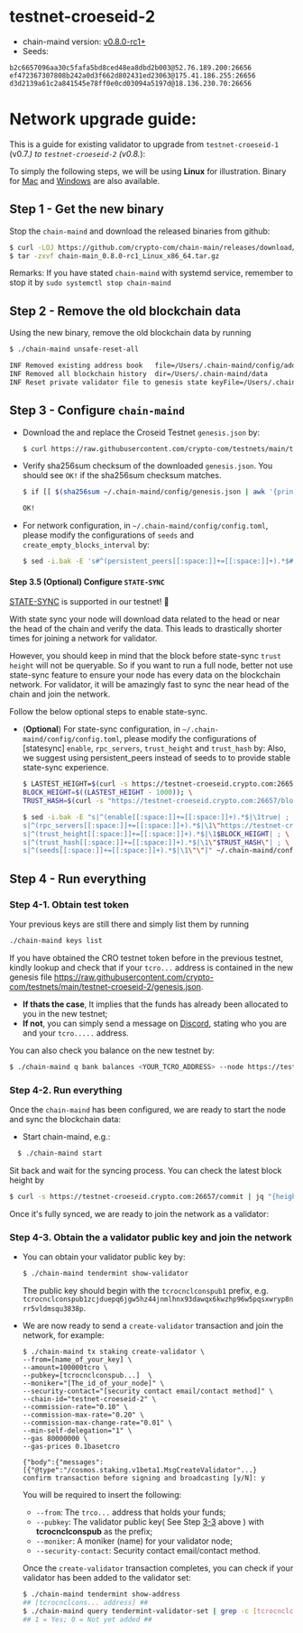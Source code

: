 # testnet-croeseid-2

- chain-maind version: [v0.8.0-rc1+](https://github.com/crypto-com/chain-main/releases)
- Seeds:

```
b2c6657096aa30c5fafa5bd8ced48ea8dbd2b003@52.76.189.200:26656
ef472367307808b242a0d3f662d802431ed23063@175.41.186.255:26656
d3d2139a61c2a841545e78ff0e0cd03094a5197d@18.136.230.70:26656
```

# Network upgrade guide:

This is a guide for existing validator to upgrade from `testnet-croeseid-1` (v0.7._) to `testnet-croeseid-2` (v0.8._):

To simply the following steps, we will be using **Linux** for illustration. Binary for
[Mac](https://github.com/crypto-com/chain-main/releases/download/v0.8.0-rc1/chain-main_0.8.0-rc1_Darwin_x86_64.tar.gz) and [Windows](https://github.com/crypto-com/chain-main/releases/download/v0.8.0-rc1/chain-main_0.8.0-rc1_Windows_x86_64.zip) are also available.

## Step 1 - Get the new binary

Stop the `chain-maind` and download the released binaries from github:

```bash
$ curl -LOJ https://github.com/crypto-com/chain-main/releases/download/v0.8.0-rc1/chain-main_0.8.0-rc1_Linux_x86_64.tar.gz
$ tar -zxvf chain-main_0.8.0-rc1_Linux_x86_64.tar.gz
```

Remarks: If you have stated `chain-maind` with systemd service, remember to stop it by `sudo systemctl stop chain-maind`

## Step 2 - Remove the old blockchain data

Using the new binary, remove the old blockchain data by running

```bash
$ ./chain-maind unsafe-reset-all

INF Removed existing address book   file=/Users/.chain-maind/config/addrbook.json
INF Removed all blockchain history  dir=/Users/.chain-maind/data
INF Reset private validator file to genesis state keyFile=/Users/.chain-maind/config/priv_validator_key.json stateFile=/Users/.chain-maind/data/priv_validator_state.json
```

## Step 3 - Configure `chain-maind`

- Download the and replace the Croseid Testnet `genesis.json` by:

  ```bash
  $ curl https://raw.githubusercontent.com/crypto-com/testnets/main/testnet-croeseid-2/genesis.json > ~/.chain-maind/config/genesis.json
  ```

- Verify sha256sum checksum of the downloaded `genesis.json`. You should see `OK!` if the sha256sum checksum matches.

  ```bash
  $ if [[ $(sha256sum ~/.chain-maind/config/genesis.json | awk '{print $1}') = "af7c9828806da4945b1b41d434711ca233c89aedb5030cf8d9ce2d7cd46a948e" ]]; then echo "OK"; else echo "MISMATCHED"; fi;

  OK!
  ```

- For network configuration, in `~/.chain-maind/config/config.toml`, please modify the configurations of `seeds` and `create_empty_blocks_interval` by:

  ```bash
  $ sed -i.bak -E 's#^(persistent_peers[[:space:]]+=[[:space:]]+).*$#\1"b2c6657096aa30c5fafa5bd8ced48ea8dbd2b003@52.76.189.200:26656,ef472367307808b242a0d3f662d802431ed23063@175.41.186.255:26656,d3d2139a61c2a841545e78ff0e0cd03094a5197d@18.136.230.70:26656"# ; s#^(create_empty_blocks_interval[[:space:]]+=[[:space:]]+).*$#\1"5s"#' ~/.chain-maind/config/config.toml
  ```

#### Step 3.5 (Optional) Configure `STATE-SYNC`

[STATE-SYNC](https://docs.tendermint.com/master/tendermint-core/state-sync.html) is supported in our testnet! 🎉

With state sync your node will download data related to the head or near the head of the chain and verify the data. This leads to drastically shorter times for joining a network for validator.

However, you should keep in mind that the block before state-sync `trust height` will not be queryable. So if you want to run a full node, better not use state-sync feature to ensure your node has every data on the blockchain network.
For validator, it will be amazingly fast to sync the near head of the chain and join the network.

Follow the below optional steps to enable state-sync.

- (**Optional**) For state-sync configuration, in `~/.chain-maind/config/config.toml`, please modify the configurations of [statesync] `enable`, `rpc_servers`, `trust_height` and `trust_hash` by:
  Also, we suggest using persistent_peers instead of seeds to to provide stable state-sync experience.
  ```bash
  $ LASTEST_HEIGHT=$(curl -s https://testnet-croeseid.crypto.com:26657/block | jq -r .result.block.header.height); \
  BLOCK_HEIGHT=$((LASTEST_HEIGHT - 1000)); \
  TRUST_HASH=$(curl -s "https://testnet-croeseid.crypto.com:26657/block?height=$BLOCK_HEIGHT" | jq -r .result.block_id.hash)

  $ sed -i.bak -E "s|^(enable[[:space:]]+=[[:space:]]+).*$|\1true| ; \
  s|^(rpc_servers[[:space:]]+=[[:space:]]+).*$|\1\"https://testnet-croeseid.crypto.com:26657,https://testnet-croeseid.crypto.com:26657\"| ; \
  s|^(trust_height[[:space:]]+=[[:space:]]+).*$|\1$BLOCK_HEIGHT| ; \
  s|^(trust_hash[[:space:]]+=[[:space:]]+).*$|\1\"$TRUST_HASH\"| ; \
  s|^(seeds[[:space:]]+=[[:space:]]+).*$|\1\"\"|" ~/.chain-maind/config/config.toml
  ```

## Step 4 - Run everything

### Step 4-1. Obtain test token

Your previous keys are still there and simply list them by running

```bash
./chain-maind keys list
```

If you have obtained the CRO testnet token before in the previous testnet, kindly lookup and check that if your `tcro...` address is contained in the new genesis file https://raw.githubusercontent.com/crypto-com/testnets/main/testnet-croeseid-2/genesis.json.

- **If thats the case**, It implies that the funds has already been allocated to you in the new testnet;
- **If not**, you can simply send a message on [Discord](https://discord.gg/pahqHz26q4), stating who you are and your `tcro.....` address.

You can also check you balance on the new testnet by:

```bash
$ ./chain-maind q bank balances <YOUR_TCRO_ADDRESS> --node https://testnet-croeseid.crypto.com:26657
```

### Step 4-2. Run everything

Once the `chain-maind` has been configured, we are ready to start the node and sync the blockchain data:

- Start chain-maind, e.g.:

```bash
  $ ./chain-maind start
```

Sit back and wait for the syncing process. You can check the latest block height by

```bash
$ curl -s https://testnet-croeseid.crypto.com:26657/commit | jq "{height: .result.signed_header.header.height}"
```

Once it's fully synced, we are ready to join the network as a validator:

### Step 4-3. Obtain the a validator public key and join the network

- You can obtain your validator public key by:

  ```bash
  $ ./chain-maind tendermint show-validator
  ```

  The public key should begin with the `tcrocnclconspub1` prefix, e.g. `tcrocnclconspub1zcjduepq6jgw5hz44jnmlhnx93dawqx6kwzhp96w5pqsxwryp8nrr5vldmsqu3838p`.

- We are now ready to send a `create-validator` transaction and join the network, for example:

  ```
  $ ./chain-maind tx staking create-validator \
  --from=[name_of_your_key] \
  --amount=100000tcro \
  --pubkey=[tcrocnclconspub...]  \
  --moniker="[The_id_of_your_node]" \
  --security-contact="[security contact email/contact method]" \
  --chain-id="testnet-croeseid-2" \
  --commission-rate="0.10" \
  --commission-max-rate="0.20" \
  --commission-max-change-rate="0.01" \
  --min-self-delegation="1" \
  --gas 80000000 \
  --gas-prices 0.1basetcro

  {"body":{"messages":[{"@type":"/cosmos.staking.v1beta1.MsgCreateValidator"...}
  confirm transaction before signing and broadcasting [y/N]: y
  ```

  You will be required to insert the following:

  - `--from`: The `trco...` address that holds your funds;
  - `--pubkey`: The validator public key( See Step [3-3](#step-3-3-obtain-the-a-validator-public-key) above ) with **tcrocnclconspub** as the prefix;
  - `--moniker`: A moniker (name) for your validator node;
  - `--security-contact`: Security contact email/contact method.

  Once the `create-validator` transaction completes, you can check if your validator has been added to the validator set:

  ```bash
  $ ./chain-maind tendermint show-address
  ## [tcrocnclcons... address] ##
  $ ./chain-maind query tendermint-validator-set | grep -c [tcrocnclcons...]
  ## 1 = Yes; 0 = Not yet added ##
  ```
